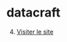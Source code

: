 # datacraft

4. <a href="https://github.com/HarpieTrax/datacraft/blob/main/git.md" target="_blank">Visiter le site</a>
